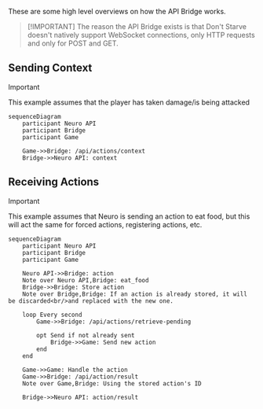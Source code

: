 These are some high level overviews on how the API Bridge works.

> [!IMPORTANT] The reason the API Bridge exists is that Don't Starve doesn't natively support WebSocket connections, only HTTP requests and only for POST and GET.

## Sending Context

> [!IMPORTANT]
> This example assumes that the player has taken damage/is being attacked

```mermaid
sequenceDiagram
    participant Neuro API
    participant Bridge
    participant Game

    Game->>Bridge: /api/actions/context
    Bridge->>Neuro API: context
```

## Receiving Actions

> [!IMPORTANT]
> This example assumes that Neuro is sending an action to eat food,
> but this will act the same for forced actions, registering actions, etc.

```mermaid
sequenceDiagram
    participant Neuro API
    participant Bridge
    participant Game

    Neuro API->>Bridge: action
    Note over Neuro API,Bridge: eat_food
    Bridge->>Bridge: Store action
    Note over Bridge,Bridge: If an action is already stored, it will be discarded<br/>and replaced with the new one.

    loop Every second
        Game->>Bridge: /api/actions/retrieve-pending

        opt Send if not already sent
            Bridge->>Game: Send new action
        end
    end

    Game->>Game: Handle the action
    Game->>Bridge: /api/action/result
    Note over Game,Bridge: Using the stored action's ID

    Bridge->>Neuro API: action/result
```
